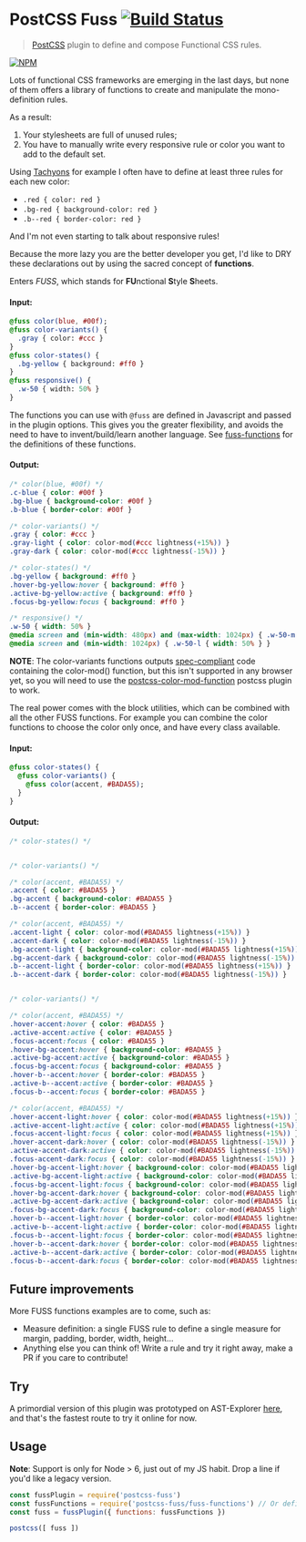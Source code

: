 # PostCSS Fuss [![Build Status][ci-img]][ci]

[ci-img]:  https://travis-ci.org/caesarsol/postcss-fuss.svg
[ci]:      https://travis-ci.org/caesarsol/postcss-fuss

> [PostCSS](https://github.com/postcss/postcss) plugin to define and compose
Functional CSS rules.

[![NPM](https://nodei.co/npm/postcss-fuss.png?compact=true)](https://npmjs.org/package/postcss-fuss)

Lots of functional CSS frameworks are emerging in the last days, but none of
them offers a library of functions to create and manipulate the mono-definition
rules.

As a result:

1. Your stylesheets are full of unused rules;
2. You have to manually write every responsive rule or color you want to add to the default set.

Using [Tachyons](http://tachyons.io/) for example I often have to define at least three rules for each new color:

- `.red { color: red }`
- `.bg-red { background-color: red }`
- `.b--red { border-color: red }`

And I'm not even starting to talk about responsive rules!

Because the more lazy you are the better developer you get, I'd like to DRY these
declarations out by using the sacred concept of **functions**.

Enters *FUSS*, which stands for **FU**nctional **S**tyle **S**heets.

#### Input:

```sass
@fuss color(blue, #00f);
@fuss color-variants() {
  .gray { color: #ccc }
}
@fuss color-states() {
  .bg-yellow { background: #ff0 }
}
@fuss responsive() {
  .w-50 { width: 50% }
}
```

The functions you can use with `@fuss` are defined in Javascript and passed in the plugin options.
This gives you the greater flexibility, and avoids the need to have to invent/build/learn another language.
See [fuss-functions](../blob/master/fuss-functions.js) for the definitions of these functions.

#### Output:

```css
/* color(blue, #00f) */
.c-blue { color: #00f }
.bg-blue { background-color: #00f }
.b-blue { border-color: #00f }

/* color-variants() */
.gray { color: #ccc }
.gray-light { color: color-mod(#ccc lightness(+15%)) }
.gray-dark { color: color-mod(#ccc lightness(-15%)) }

/* color-states() */
.bg-yellow { background: #ff0 }
.hover-bg-yellow:hover { background: #ff0 }
.active-bg-yellow:active { background: #ff0 }
.focus-bg-yellow:focus { background: #ff0 }

/* responsive() */
.w-50 { width: 50% }
@media screen and (min-width: 480px) and (max-width: 1024px) { .w-50-m { width: 50% } }
@media screen and (min-width: 1024px) { .w-50-l { width: 50% } }
```

**NOTE**: The color-variants functions outputs [spec-compliant](https://www.w3.org/TR/css-color-4/#funcdef-color-mod) code containing the color-mod() function, but this isn't supported in any browser yet, so you will need to use the [postcss-color-mod-function](https://github.com/jonathantneal/postcss-color-mod-function) postcss plugin to work.

The real power comes with the block utilities, which can be combined with all the other FUSS functions. For example you can combine the color functions to choose the color only once, and have every class available.

#### Input:

```sass
@fuss color-states() {
  @fuss color-variants() {
    @fuss color(accent, #BADA55);
  }
}
```

#### Output:

```css
/* color-states() */


/* color-variants() */

/* color(accent, #BADA55) */
.accent { color: #BADA55 }
.bg-accent { background-color: #BADA55 }
.b--accent { border-color: #BADA55 }

/* color(accent, #BADA55) */
.accent-light { color: color-mod(#BADA55 lightness(+15%)) }
.accent-dark { color: color-mod(#BADA55 lightness(-15%)) }
.bg-accent-light { background-color: color-mod(#BADA55 lightness(+15%)) }
.bg-accent-dark { background-color: color-mod(#BADA55 lightness(-15%)) }
.b--accent-light { border-color: color-mod(#BADA55 lightness(+15%)) }
.b--accent-dark { border-color: color-mod(#BADA55 lightness(-15%)) }


/* color-variants() */

/* color(accent, #BADA55) */
.hover-accent:hover { color: #BADA55 }
.active-accent:active { color: #BADA55 }
.focus-accent:focus { color: #BADA55 }
.hover-bg-accent:hover { background-color: #BADA55 }
.active-bg-accent:active { background-color: #BADA55 }
.focus-bg-accent:focus { background-color: #BADA55 }
.hover-b--accent:hover { border-color: #BADA55 }
.active-b--accent:active { border-color: #BADA55 }
.focus-b--accent:focus { border-color: #BADA55 }

/* color(accent, #BADA55) */
.hover-accent-light:hover { color: color-mod(#BADA55 lightness(+15%)) }
.active-accent-light:active { color: color-mod(#BADA55 lightness(+15%)) }
.focus-accent-light:focus { color: color-mod(#BADA55 lightness(+15%)) }
.hover-accent-dark:hover { color: color-mod(#BADA55 lightness(-15%)) }
.active-accent-dark:active { color: color-mod(#BADA55 lightness(-15%)) }
.focus-accent-dark:focus { color: color-mod(#BADA55 lightness(-15%)) }
.hover-bg-accent-light:hover { background-color: color-mod(#BADA55 lightness(+15%)) }
.active-bg-accent-light:active { background-color: color-mod(#BADA55 lightness(+15%)) }
.focus-bg-accent-light:focus { background-color: color-mod(#BADA55 lightness(+15%)) }
.hover-bg-accent-dark:hover { background-color: color-mod(#BADA55 lightness(-15%)) }
.active-bg-accent-dark:active { background-color: color-mod(#BADA55 lightness(-15%)) }
.focus-bg-accent-dark:focus { background-color: color-mod(#BADA55 lightness(-15%)) }
.hover-b--accent-light:hover { border-color: color-mod(#BADA55 lightness(+15%)) }
.active-b--accent-light:active { border-color: color-mod(#BADA55 lightness(+15%)) }
.focus-b--accent-light:focus { border-color: color-mod(#BADA55 lightness(+15%)) }
.hover-b--accent-dark:hover { border-color: color-mod(#BADA55 lightness(-15%)) }
.active-b--accent-dark:active { border-color: color-mod(#BADA55 lightness(-15%)) }
.focus-b--accent-dark:focus { border-color: color-mod(#BADA55 lightness(-15%)) }
```

## Future improvements

More FUSS functions examples are to come, such as:
- Measure definition: a single FUSS rule to define a single measure for margin, padding, border, width, height...
- Anything else you can think of! Write a rule and try it right away, make a PR if you care to contribute!

## Try

A primordial version of this plugin was prototyped on AST-Explorer [here](https://astexplorer.net/#/gist/969f9be1a3b2bfb2bc20e3dec745f388/acc633fe29fdfb22911f5edf4ff5acd4029a9bab),
and that's the fastest route to try it online for now.

## Usage

**Note**: Support is only for Node > 6, just out of my JS habit. Drop a line if you'd like a legacy version.

```js
const fussPlugin = require('postcss-fuss')
const fussFunctions = require('postcss-fuss/fuss-functions') // Or define your own!
const fuss = fussPlugin({ functions: fussFunctions })

postcss([ fuss ])
```
